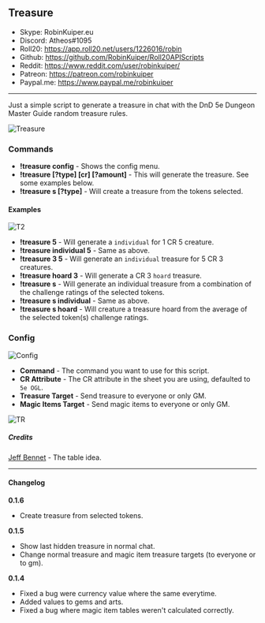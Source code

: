 ## Treasure

* Skype: RobinKuiper.eu
* Discord: Atheos#1095
* Roll20: https://app.roll20.net/users/1226016/robin
* Github: https://github.com/RobinKuiper/Roll20APIScripts
* Reddit: https://www.reddit.com/user/robinkuiper/
* Patreon: https://patreon.com/robinkuiper
* Paypal.me: https://www.paypal.me/robinkuiper

---

Just a simple script to generate a treasure in chat with the DnD 5e Dungeon Master Guide random treasure rules.

![Treasure](https://i.imgur.com/cMIDRJb.png "Treasure")

### Commands

* **!treasure config** - Shows the config menu.
* **!treasure [?type] [cr] [?amount]** - This will generate the treasure. See some examples below.
* **!treasure s [?type]** - Will create a treasure from the tokens selected.

#### Examples
![T2](https://i.imgur.com/O2cgHcW.png "T2")

* **!treasure 5** - Will generate a `individual` for 1 CR 5 creature.
* **!treasure individual 5** - Same as above.
* **!treasure 3 5** - Will generate an `individual` treasure for 5 CR 3 creatures.
* **!treasure hoard 3** - Will generate a CR 3 `hoard` treasure.
* **!treasure s** - Will generate an individual treasure from a combination of the challenge ratings of the selected tokens.
* **!treasure s individual** - Same as above.
* **!treasure s hoard** - Will creature a treasure hoard from the average of the selected token(s) challenge ratings.

### Config
![Config](https://i.imgur.com/IbRgwJA.png "Config")

* **Command** - The command you want to use for this script.
* **CR Attribute** - The CR attribute in the sheet you are using, defaulted to `5e OGL`.
* **Treasure Target** - Send treasure to everyone or only GM.
* **Magic Items Target** - Send magic items to everyone or only GM.

![TR](https://i.imgur.com/hjz2Trx.png "TR")

##### Credits
[Jeff Bennet](https://github.com/jfflbnntt) - The table idea.

---

#### Changelog
**0.1.6**
* Create treasure from selected tokens.

**0.1.5**
* Show last hidden treasure in normal chat.
* Change normal treasure and magic item treasure targets (to everyone or to gm).

**0.1.4**
* Fixed a bug were currency value where the same everytime.
* Added values to gems and arts.
* Fixed a bug where magic item tables weren't calculated correctly.
